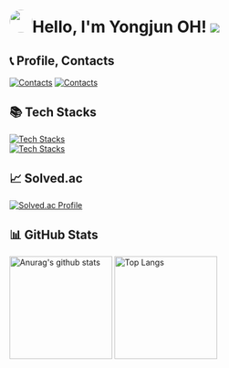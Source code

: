 <!-- 참고 링크 [https://80000coding.oopy.io/865f4b2a-5198-49e8-a173-0f893a4fed45] -->

<div align="left">
  <h1><img src="https://i.redd.it/6do158vk2ue61.png" style="border-radius: 70%; height: 40px; width: 40px;">Hello, I'm Yongjun OH! <a href="https://hits.seeyoufarm.com"><img src="https://hits.seeyoufarm.com/api/count/incr/badge.svg?url=https%3A%2F%2Fgithub.com%2F55yong%2Fhit-counter&count_bg=%2379C83D&title_bg=%23555555&icon=&icon_color=%23E7E7E7&title=hits&edge_flat=true"/></a></h1>
</div>

## 📞 Profile, Contacts
[![Contacts](https://skillicons.dev/icons?i=notion)](https://55yong.notion.site/69bfd4afd72640f68c08665ac3a3cd08)
[![Contacts](https://skillicons.dev/icons?i=instagram)](https://www.instagram.com/55yongphoto/)

## 📚 Tech Stacks
[![Tech Stacks](https://skillicons.dev/icons?i=debian,ubuntu,windows,bash)](https://skillicons.dev)   
[![Tech Stacks](https://skillicons.dev/icons?i=html,css,js,react)](https://skillicons.dev)


## 📈 Solved.ac
[![Solved.ac Profile](http://mazassumnida.wtf/api/v2/generate_badge?boj=55yong)](https://solved.ac/55yong/)

<div align="left">
  <h2 align="left">📊 GitHub Stats</h2>
    <a href="https://github.com/55yong"><img style="height: 180px" src="https://github-readme-stats.vercel.app/api?username=55yong" alt="Anurag&#39;s github stats"></a>
    <a href="https://github.com/55yong"><img style="height: 180px" src="https://github-readme-stats.vercel.app/api/top-langs/?username=55yong&amp;layout=compact" alt="Top Langs"></a>
</div>
